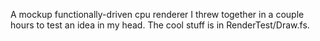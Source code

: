 A mockup functionally-driven cpu renderer I threw together in a couple hours to test an idea in my head.
The cool stuff is in RenderTest/Draw.fs.
